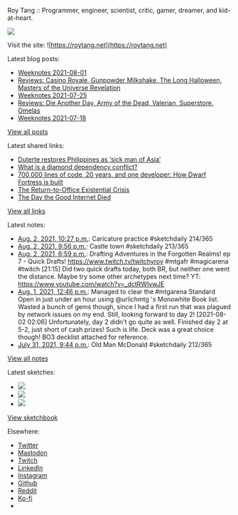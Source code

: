 Roy Tang :: Programmer, engineer, scientist, critic, gamer, dreamer, and kid-at-heart.

![](https://roytang.net/static/img/profile.jpg)

Visit the site: ![https://roytang.net](https://roytang.net)

Latest blog posts:

- [Weeknotes 2021-08-01](https://roytang.net/2021/08/weeknotes-2021-08-01/)
- [Reviews: Casino Royale, Gunpowder Milkshake, The Long Halloween, Masters of the Universe Revelation](https://roytang.net/2021/07/reviews-casino-gunpowder-halloween-masters/)
- [Weeknotes 2021-07-25](https://roytang.net/2021/07/weeknotes-2021-07-25/)
- [Reviews: Die Another Day, Army of the Dead, Valerian, Superstore, Omelas](https://roytang.net/2021/07/dad-aotd-vatcoatp-omelas/)
- [Weeknotes 2021-07-18](https://roytang.net/2021/07/weeknotes-2021-07-18/)

[View all posts](https://roytang.net/blog)

Latest shared links:

- [Duterte restores Philippines as ‘sick man of Asia’](https://roytang.net/2021/08/duterte-restores-philippines-as-sick-man-of-asia/)
- [What is a diamond dependency conflict?](https://roytang.net/2021/08/what-is-a-diamond-dependency-conflict/)
- [700,000 lines of code, 20 years, and one developer: How Dwarf Fortress is built](https://roytang.net/2021/08/700000-lines-of-code-20-years-and-one-developer-how-dwarf-fortress-is-built/)
- [The Return-to-Office Existential Crisis](https://roytang.net/2021/07/the-return-to-office-existential-crisis/)
- [The Day the Good Internet Died](https://roytang.net/2021/07/the-day-the-good-internet-died/)

[View all links](https://roytang.net/links)

Latest notes:

- [Aug. 2, 2021, 10:27 p.m.](https://roytang.net/2021/08/1422202441706082308/): Caricature practice #sketchdaily 214/365
- [Aug. 2, 2021, 9:56 p.m.](https://roytang.net/2021/08/1422194625184354311/): Castle town #sketchdaily 213/365
- [Aug. 2, 2021, 6:59 p.m.](https://roytang.net/2021/08/1422150033558937605/): Drafting Adventures in the Forgotten Realms! ep 7 - Quick Drafts! https://www.twitch.tv/twitchyroy #mtgafr #magicarena #twitch [21:15] Did two quick drafts today, both BR, but neither one went the distance. Maybe try some other archetypes next time? YT: https://www.youtube.com/watch?v=_dctRWIvwJE
- [Aug. 1, 2021, 12:46 p.m.](https://roytang.net/2021/08/1421693688900505603/): Managed to clear the #mtgarena Standard Open in just under an hour using @urlichmtg &#x27;s Monowhite Book list. Wasted a bunch of gems though, since I had a first run that was plagued by network issues on my end. Still, looking forward to day 2! [2021-08-02 02:06] Unfortunately, day 2 didn&#x27;t go quite as well. Finished day 2 at 5-2, just short of cash prizes! Such is life. Deck was a great choice though! BO3 decklist attached for reference.
- [July 31, 2021, 9:44 p.m.](https://roytang.net/2021/07/1421466841453502467/): Old Man McDonald #sketchdaily 212/365

[View all notes](https://roytang.net/notes)

Latest sketches:


- ![](https://roytang.net/media/cache/09/dd/09dd829abcbacbc74b91c818461bba6f.jpg)
- ![](https://roytang.net/media/cache/ee/fa/eefa047cee954140311ec2b2c3c94713.jpg)
- ![](https://roytang.net/media/cache/fe/02/fe02f417307853be3359c276d984e294.jpg)

[View sketchbook](https://roytang.net/albums/sketchbook)


Elsewhere:

- [Twitter](https://twitter.com/roytang)
- [Mastodon](https://mastodon.technology/@roytang)
- [Twitch](https://twitch.tv/twitchyroy)
- [LinkedIn](https://www.linkedin.com/in/roytang)
- [Instagram](https://instagram.com/roytang0400)
- [Github](https://github.com/roytang)
- [Reddit](https://reddit.com/u/hungryroy)
- [Ko-fi](https://ko-fi.com/roytang)
- [](mailto:hello@roytang.net)